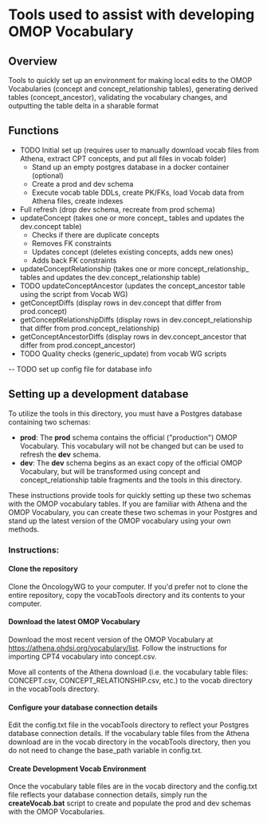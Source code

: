 # Tools used to assist with developing OMOP Vocabulary

## Overview
Tools to quickly set up an environment for making local edits to the OMOP Vocabularies (concept and concept_relationship tables), generating derived tables (concept_ancestor), validating the vocabulary changes, and outputting the table delta in a sharable format

## Functions
- TODO Initial set up (requires user to manually download vocab files from Athena, extract CPT concepts, and put all files in vocab folder)
  - Stand up an empty postgres database in a docker container (optional)
  - Create a prod and dev schema
  - Execute vocab table DDLs, create PK/FKs, load Vocab data from Athena files, create indexes
- Full refresh (drop dev schema, recreate from prod schema)
- updateConcept (takes one or more concept_ tables and updates the dev.concept table)
  - Checks if there are duplicate concepts
  - Removes FK constraints
  - Updates concept (deletes existing concepts, adds new ones)
  - Adds back FK constraints
- updateConceptRelationship (takes one or more concept_relationship_ tables and updates the dev.concept_relationship table)
- TODO updateConceptAncestor (updates the concept_ancestor table using the script from Vocab WG)
- getConceptDiffs (display rows in dev.concept that differ from prod.concept)
- getConceptRelationshipDiffs (display rows in dev.concept_relationship that differ from prod.concept_relationship)
- getConceptAncestorDiffs (display rows in dev.concept_ancestor that differ from prod.concept_ancestor)
- TODO Quality checks (generic_update) from vocab WG scripts

-- TODO set up config file for database info

## Setting up a development database

To utilize the tools in this directory, you must have a Postgres database containing two schemas:
- **prod**: The **prod** schema contains the official ("production") OMOP Vocabulary. This vocabulary will not be changed but can be used to refresh the **dev** schema.
- **dev**: The **dev** schema begins as an exact copy of the official OMOP Vocabulary, but will be transformed using concept and concept_relationship table fragments and the tools in this directory.

These instructions provide tools for quickly setting up these two schemas with the OMOP vocabulary tables. If you are familiar with Athena and the OMOP Vocabulary, you can create these two schemas in your Postgres and stand up the latest version of the OMOP vocabulary using your own methods.

### Instructions:
#### Clone the repository

Clone the OncologyWG to your computer. If you'd prefer not to clone the entire repository, copy the vocabTools directory and its contents to your computer.

#### Download the latest OMOP Vocabulary

Download the most recent version of the OMOP Vocabulary at https://athena.ohdsi.org/vocabulary/list. Follow the instructions for importing CPT4 vocabulary into concept.csv.

Move all contents of the Athena download (i.e. the vocabulary table files: CONCEPT.csv, CONCEPT_RELATIONSHIP.csv, etc.) to the vocab directory in the vocabTools directory.

#### Configure your database connection details

Edit the config.txt file in the vocabTools directory to reflect your Postgres database connection details. If the vocabulary table files from the Athena download are in the vocab directory in the vocabTools directory, then you do not need to change the base_path variable in config.txt.

#### Create Development Vocab Environment

Once the vocabulary table files are in the vocab directory and the config.txt file reflects your database connection details, simply run the **createVocab.bat** script to create and populate the prod and dev schemas with the OMOP Vocabularies.
